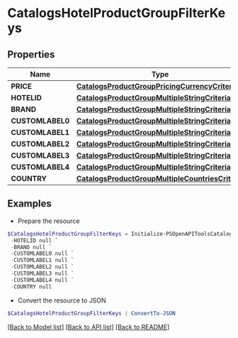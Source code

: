 # CatalogsHotelProductGroupFilterKeys
## Properties

Name | Type | Description | Notes
------------ | ------------- | ------------- | -------------
**PRICE** | [**CatalogsProductGroupPricingCurrencyCriteria**](CatalogsProductGroupPricingCurrencyCriteria.md) |  | 
**HOTELID** | [**CatalogsProductGroupMultipleStringCriteria**](CatalogsProductGroupMultipleStringCriteria.md) |  | 
**BRAND** | [**CatalogsProductGroupMultipleStringCriteria**](CatalogsProductGroupMultipleStringCriteria.md) |  | 
**CUSTOMLABEL0** | [**CatalogsProductGroupMultipleStringCriteria**](CatalogsProductGroupMultipleStringCriteria.md) |  | 
**CUSTOMLABEL1** | [**CatalogsProductGroupMultipleStringCriteria**](CatalogsProductGroupMultipleStringCriteria.md) |  | 
**CUSTOMLABEL2** | [**CatalogsProductGroupMultipleStringCriteria**](CatalogsProductGroupMultipleStringCriteria.md) |  | 
**CUSTOMLABEL3** | [**CatalogsProductGroupMultipleStringCriteria**](CatalogsProductGroupMultipleStringCriteria.md) |  | 
**CUSTOMLABEL4** | [**CatalogsProductGroupMultipleStringCriteria**](CatalogsProductGroupMultipleStringCriteria.md) |  | 
**COUNTRY** | [**CatalogsProductGroupMultipleCountriesCriteria**](CatalogsProductGroupMultipleCountriesCriteria.md) |  | 

## Examples

- Prepare the resource
```powershell
$CatalogsHotelProductGroupFilterKeys = Initialize-PSOpenAPIToolsCatalogsHotelProductGroupFilterKeys  -PRICE null `
 -HOTELID null `
 -BRAND null `
 -CUSTOMLABEL0 null `
 -CUSTOMLABEL1 null `
 -CUSTOMLABEL2 null `
 -CUSTOMLABEL3 null `
 -CUSTOMLABEL4 null `
 -COUNTRY null
```

- Convert the resource to JSON
```powershell
$CatalogsHotelProductGroupFilterKeys | ConvertTo-JSON
```

[[Back to Model list]](../README.md#documentation-for-models) [[Back to API list]](../README.md#documentation-for-api-endpoints) [[Back to README]](../README.md)

